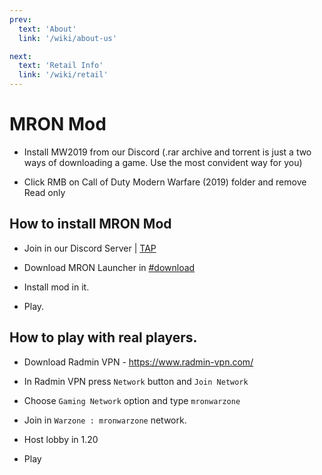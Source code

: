 ```yaml
---
prev:
  text: 'About'
  link: '/wiki/about-us'

next:
  text: 'Retail Info'
  link: '/wiki/retail'
---
```


# MRON Mod 

- Install MW2019 from our Discord (.rar archive and torrent is just a two ways of downloading a game. Use the most convident way for you)

- Click RMB on Call of Duty Modern Warfare (2019) folder and remove Read only
 
## How to install MRON Mod

- Join in our Discord Server | [TAP](https://discord.gg/mronwarzone)

- Download MRON Launcher in [#download](https://discord.com/channels/1200341267654135838/1216137479824867438/1300952284536115271)

- Install mod in it.

- Play.

## How to play with real players.


- Download Radmin VPN - https://www.radmin-vpn.com/

- In Radmin VPN press `Network` button and `Join Network`

- Choose `Gaming Network` option and type `mronwarzone`

- Join in `Warzone : mronwarzone` network.

- Host lobby in 1.20

- Play